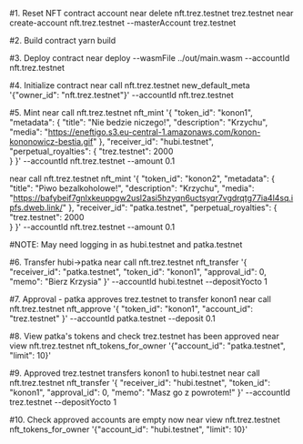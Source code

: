 #1. Reset NFT contract account
near delete nft.trez.testnet trez.testnet
near create-account nft.trez.testnet --masterAccount trez.testnet

#2. Build contract
yarn build

#3. Deploy contract
near deploy --wasmFile ../out/main.wasm --accountId nft.trez.testnet

#4. Initialize contract
near call nft.trez.testnet new_default_meta '{"owner_id": "nft.trez.testnet"}' --accountId nft.trez.testnet 

#5. Mint
near call nft.trez.testnet nft_mint '{
    "token_id": "konon1", 
    "metadata": {
        "title": "Nie bedzie niczego!", 
        "description": "Krzychu", 
        "media": "https://eneftigo.s3.eu-central-1.amazonaws.com/konon-kononowicz-bestia.gif"
    }, 
    "receiver_id": "hubi.testnet",
    "perpetual_royalties": {
        "trez.testnet": 2000      
    }
}' --accountId nft.trez.testnet --amount 0.1

near call nft.trez.testnet nft_mint '{
    "token_id": "konon2", 
    "metadata": {
        "title": "Piwo bezalkoholowe!", 
        "description": "Krzychu", 
        "media": "https://bafybeif7gnlxkeuppgw2usl2asi5hzyqn6uctsyqr7vgdrqtg77ia4l4sq.ipfs.dweb.link/"
    }, 
    "receiver_id": "patka.testnet",
    "perpetual_royalties": {
        "trez.testnet": 2000      
    }
}' --accountId nft.trez.testnet --amount 0.1

#NOTE: May need logging in as hubi.testnet and patka.testnet

#6. Transfer hubi->patka
near call nft.trez.testnet nft_transfer '{
    "receiver_id": "patka.testnet", 
    "token_id": "konon1", 
    "approval_id": 0,
    "memo": "Bierz Krzysia"
}' --accountId hubi.testnet --depositYocto 1

#7. Approval - patka approves trez.testnet to transfer konon1
near call nft.trez.testnet nft_approve '{
    "token_id": "konon1", 
    "account_id": "trez.testnet"
}' --accountId patka.testnet --deposit 0.1

#8. View patka's tokens and check trez.testnet has been approved
near view nft.trez.testnet nft_tokens_for_owner '{"account_id": "patka.testnet", "limit": 10}'

#9. Approved trez.testnet transfers konon1 to hubi.testnet
near call nft.trez.testnet nft_transfer '{
    "receiver_id": "hubi.testnet",
    "token_id": "konon1",
    "approval_id": 0,
    "memo": "Masz go z powrotem!"
}' --accountId trez.testnet --depositYocto 1

#10. Check approved accounts are empty now
near view nft.trez.testnet nft_tokens_for_owner '{"account_id": "hubi.testnet", "limit": 10}'


